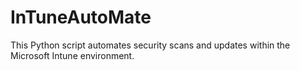 # InTuneAutoMate
This Python script automates security scans and updates within the Microsoft Intune environment.
